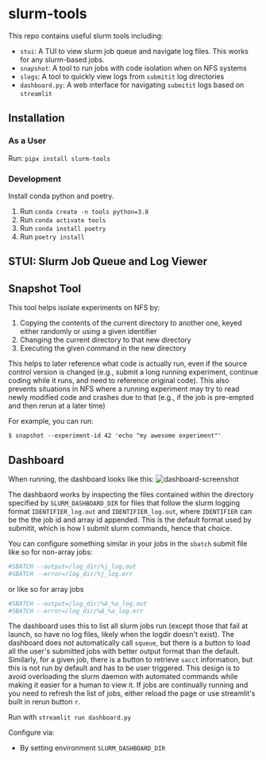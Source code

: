 # slurm-tools

This repo contains useful slurm tools including:

- `stui`: A TUI to view slurm job queue and navigate log files. This works for any slurm-based jobs.
- `snapshot`: A tool to run jobs with code isolation when on NFS systems
- `slogs`: A tool to quickly view logs from `submitit` log directories
- `dashboard.py`: A web interface for navigating `submitit` logs based on `streamlit`

## Installation

### As a User

Run: `pipx install slurm-tools`

### Development

Install conda python and poetry.

1. Run `conda create -n tools python=3.8`
2. Run `conda activate tools`
3. Run `conda install poetry`
4. Run `poetry install`

## STUI: Slurm Job Queue and Log Viewer

## Snapshot Tool

This tool helps isolate experiments on NFS by:
1. Copying the contents of the current directory to another one, keyed either randomly or using a given identifier
2. Changing the current directory to that new directory
3. Executing the given command in the new directory

This helps to later reference what code is actually run, even if the source control version is changed (e.g., submit a long running experiment, continue coding while it runs, and need to reference original code).
This also prevents situations in NFS where a running experiment may try to read newly modified code and crashes due to that (e.g., if the job is pre-empted and then rerun at a later time)

For example, you can run:
```
$ snapshot --experiment-id 42 'echo "my awesome experiment"'
```

## Dashboard

When running, the dashboard looks like this:
![dashboard-screenshot](https://user-images.githubusercontent.com/1382460/181595475-85b14f52-cc72-4229-a731-739ec97ae3f2.jpeg)

The dashbaord works by inspecting the files contained within the directory specified by `SLURM_DASHBOARD_DIR` for files that follow the slurm logging format `IDENTIFIER_log.out` and `IDENTIFIER_log.out`, where `IDENTIFIER` can be the the job id and array id appended. This is the default format used by submitit, which is how I submit slurm commands, hence that choice.

You can configure something similar in your jobs in the `sbatch` submit file like so for non-array jobs:

```bash
#SBATCH --output=/log_dir/%j_log.out
#SBATCH --error=/log_dir/%j_log.err
```

or like so for array jobs

```bash
#SBATCH --output=/log_dir/%A_%a_log.out
#SBATCH --error=/log_dir/%A_%a_log.err
```

The dashboard uses this to list all slurm jobs run (except those that fail at launch, so have no log files, likely when the logdir doesn't exist). The dashboard does not automatically call `squeue`, but there is a button to load all the user's submitted jobs with better output format than the default. Similarly, for a given job, there is a button to retrieve `sacct` information, but this is not run by default and has to be user triggered. This design is to avoid overloading the slurm daemon with automated commands while making it easier for a human to view it. If jobs are continually running and you need to refresh the list of jobs, either reload the page or use streamlit's built in rerun button `r`.

Run with `streamlit run dashboard.py`

Configure via:

- By setting environment `SLURM_DASHBOARD_DIR`
